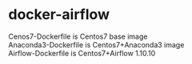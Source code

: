 # docker-airflow
Cenos7-Dockerfile is Centos7 base image <br/>
Anaconda3-Dockerfile is Centos7+Anaconda3 image <br/>
Airflow-Dockerfile is Centos7+Airflow 1.10.10
